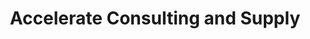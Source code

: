 ---
title: "Accelerate Consulting and Supply"
url: /lawrence/accelerate-consulting-and-supply/
shop: medical supply
---